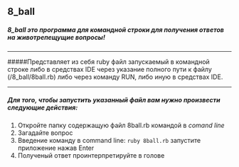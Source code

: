 ## 8_ball
##### 8_ball это программа для командной строки для получения ответов на животрепещущие вопросы!

-----

#####Представляет из себя ruby файл запускаемый в командной строке либо в средствах IDE
через указание полного пути к файлу (/8_ball/8ball.rb) либо через команду RUN, либо иную
в средствах IDE.

-----

##### Для того, чтобы запустить указанный файл вам нужно произвести следующие действия:
1. Откройте папку содержащую файл 8ball.rb командой в _comand line_
1. Загадайте вопрос
1. Введение команду в command line: ```ruby 8ball.rb``` запустите приложение нажав Enter
1. Полученый ответ проинтерпретируйте в голове
